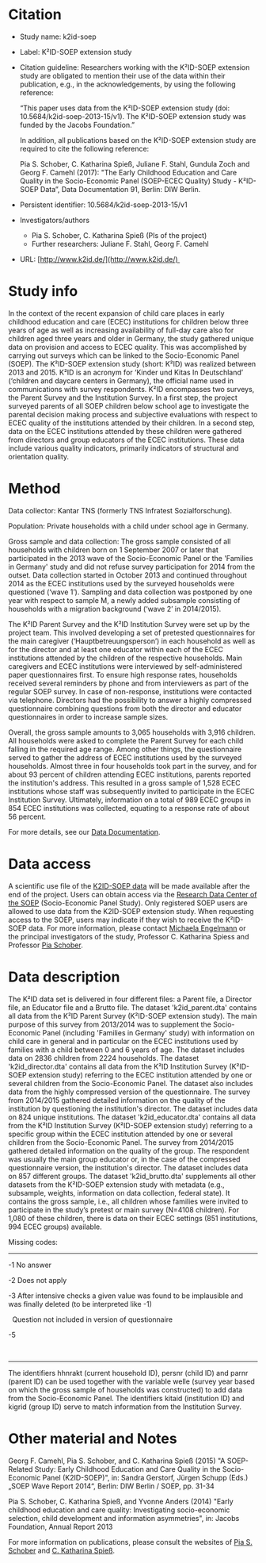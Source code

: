 
Citation
========

-   Study name: k2id-soep 
-   Label: K²ID-SOEP extension study 
-   Citation guideline: Researchers working with the K²ID-SOEP extension study
    are obligated to mention their use of the data within their publication,
    e.g., in the acknowledgements, by using the following reference: 

    “This paper uses data from the K²ID-SOEP extension study (doi:
    10.5684/k2id-soep-2013-15/v1). The K²ID-SOEP extension study was funded by
    the Jacobs Foundation.”

    In addition, all publications based on the K²ID-SOEP extension study are
    required to cite the following reference:

    Pia S. Schober, C. Katharina Spieß, Juliane F. Stahl, Gundula Zoch and
    Georg F. Camehl (2017): "The Early Childhood Education and Care Quality in
    the Socio-Economic Panel (SOEP-ECEC Quality) Study - K²ID-SOEP Data”, Data
    Documentation 91, Berlin: DIW Berlin.
-   Persistent identifier: 10.5684/k2id-soep-2013-15/v1 
-   Investigators/authors 
    -   Pia S. Schober, C. Katharina Spieß (PIs of the project)  
    -   Further researchers: Juliane F. Stahl, Georg F. Camehl 
-   URL: [http://www.k2id.de/](http://www.k2id.de/) 


Study info
==========

In the context of the recent expansion of child care places in early
childhood education and care (ECEC) institutions for children below
three years of age as well as increasing availability of full-day care
also for children aged three years and older in Germany, the study
gathered unique data on provision and access to ECEC quality. This was
accomplished by carrying out surveys which can be linked to the
Socio-Economic Panel (SOEP). The K²ID-SOEP extension study (short: K²ID)
was realized between 2013 and 2015. K²ID is an acronym for ‘Kinder und
Kitas In Deutschland’ (‘children and daycare centers in Germany), the
official name used in communications with survey respondents. K²ID
encompasses two surveys, the Parent Survey and the Institution Survey.
In a first step, the project surveyed parents of all SOEP children below
school age to investigate the parental decision making process and
subjective evaluations with respect to ECEC quality of the institutions
attended by their children. In a second step, data on the ECEC
institutions attended by these children were gathered from directors and
group educators of the ECEC institutions. These data include various
quality indicators, primarily indicators of structural and orientation
quality.

Method
======

Data collector: Kantar TNS (formerly TNS Infratest Sozialforschung).

Population: Private households with a child under school age in Germany.

Gross sample and data collection: The gross sample consisted of all
households with children born on 1 September 2007 or later that
participated in the 2013 wave of the Socio-Economic Panel or the
'Families in Germany' study and did not refuse survey participation for
2014 from the outset. Data collection started in October 2013 and
continued throughout 2014 as the ECEC institutions used by the surveyed
households were questioned (‘wave 1’). Sampling and data collection was
postponed by one year with respect to sample M, a newly added subsample
consisting of households with a migration background (‘wave 2’ in
2014/2015).

The K²ID Parent Survey and the K²ID Institution Survey were set up by
the project team. This involved developing a set of pretested
questionnaires for the main caregiver (‘Hauptbetreuungsperson’) in each
household as well as for the director and at least one educator within
each of the ECEC institutions attended by the children of the respective
households. Main caregivers and ECEC institutions were interviewed by
self-administered paper questionnaires first. To ensure high response
rates, households received several reminders by phone and from
interviewers as part of the regular SOEP survey. In case of
non-response, institutions were contacted via telephone. Directors had
the possibility to answer a highly compressed questionnaire combining
questions from both the director and educator questionnaires in order to
increase sample sizes.

Overall, the gross sample amounts to 3,065 households with 3,916
children. All households were asked to complete the Parent Survey for
each child falling in the required age range. Among other things, the
questionnaire served to gather the address of ECEC institutions used by
the surveyed households. Almost three in four households took part in
the survey, and for about 93 percent of children attending ECEC
institutions, parents reported the institution's address. This resulted
in a gross sample of 1,528 ECEC institutions whose staff was
subsequently invited to participate in the ECEC Institution Survey.
Ultimately, information on a total of 989 ECEC groups in 854 ECEC
institutions was collected, equating to a response rate of about 56
percent.

For more details, see our [Data
Documentation](http://www.diw.de/sixcms/detail.php?id=diw_01.c.561228.de).

Data access
===========

A scientific use file of the [K2ID-SOEP
data](http://www.diw.de/en/diw_01.c.564661.en/soep_k2id_soep_2013_15/v1.html)
will be made available after the end of the project. Users can obtain access
via the [Research Data Center of the
SOEP](https://www.diw.de/en/diw_02.c.242211.en/criteria_fdz_soep.html)
(Socio-Economic Panel Study). Only registered SOEP users are allowed to use
data from the K2ID-SOEP extension study. When requesting access to the SOEP,
users may indicate if they wish to receive the K²ID-SOEP data. For more
information, please contact [Michaela Engelmann](mailto:soepmail@diw.de) or the
principal investigators of the study, Professor C. Katharina Spiess and
Professor [Pia Schober](mailto:pia.schober@uni-tuebingen.de).

Data description
================

The K²ID data set is delivered in four different files: a Parent file, a
Director file, an Educator file and a Brutto file. The dataset
'k2id\_parent.dta' contains all data from the K²ID Parent Survey
(K²ID-SOEP extension study). The main purpose of this survey from
2013/2014 was to supplement the Socio-Economic Panel (including
'Families in Germany' study) with information on child care in general
and in particular on the ECEC institutions used by families with a child
between 0 and 6 years of age. The dataset includes data on 2836 children
from 2224 households. The dataset 'k2id\_director.dta' contains all data
from the K²ID Institution Survey (K²ID-SOEP extension study) referring
to the ECEC institution attended by one or several children from the
Socio-Economic Panel. The dataset also includes data from the highly
compressed version of the questionnaire. The survey from 2014/2015
gathered detailed information on the quality of the institution by
questioning the institution's director. The dataset includes data on 824
unique institutions. The dataset 'k2id\_educator.dta' contains all data
from the K²ID Institution Survey (K²ID-SOEP extension study) referring
to a specific group within the ECEC institution attended by one or
several children from the Socio-Economic Panel. The survey from
2014/2015 gathered detailed information on the quality of the group. The
respondent was usually the main group educator or, in the case of the
compressed questionnaire version, the institution's director. The
dataset includes data on 857 different groups. The dataset
'k2id\_brutto.dta' supplements all other datasets from the K²ID-SOEP
extension study with metadata (e.g., subsample, weights, information on
data collection, federal state). It contains the gross sample, i.e., all
children whose families were invited to participate in the study’s
pretest or main survey (N=4108 children). For 1,080 of these children,
there is data on their ECEC settings (851 institutions, 994 ECEC groups)
available.

Missing codes:

  ---- ----------------------------------------------------------------------------------------------------------------------
  -1   No answer
       
  -2   Does not apply
       
  -3   After intensive checks a given value was found to be implausible and was finally deleted (to be interpreted like -1)
       
       Question not included in version of questionnaire
       
  -5    
       
       
  ---- ----------------------------------------------------------------------------------------------------------------------

The identifiers hhnrakt (current household ID), persnr (child ID) and
parnr (parent ID) can be used together with the variable welle (survey
year based on which the gross sample of households was constructed) to
add data from the Socio-Economic Panel. The identifiers kitaid
(institution ID) and kigrid (group ID) serve to match information from
the Institution Survey.

Other material and Notes
========================

Georg F. Camehl, Pia S. Schober, and C. Katharina Spieß (2015) "A
SOEP-Related Study: Early Childhood Education and Care Quality in the
Socio-Economic Panel (K2ID-SOEP)", in: Sandra Gerstorf, Jürgen Schupp
(Eds.) „SOEP Wave Report 2014“, Berlin: DIW Berlin / SOEP, pp. 31-34

Pia S. Schober, C. Katharina Spieß, and Yvonne Anders (2014) "Early
childhood education and care quality: Investigating socio-economic
selection, child development and information asymmetries", in: Jacobs
Foundation, Annual Report 2013

For more information on publications, please consult the websites of
[Pia S.
Schober](http://www.uni-tuebingen.de/en/faculties/economics-and-social-sciences/subjects/department-of-sociology/department/faculty-staff-by-function/prof-pia-s-schober/publications.html)
and [C. Katharina
Spieß](http://www.diw.de/de/diw_01.c.10944.de/ueber_uns/menschen_am_diw_berlin/spiess_c_katharina.html).
